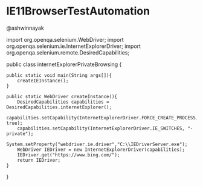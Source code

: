 # IE11BrowserTestAutomation

@ashwinnayak

import org.openqa.selenium.WebDriver;
import org.openqa.selenium.ie.InternetExplorerDriver;
import org.openqa.selenium.remote.DesiredCapabilities;

public class internetExplorerPrivateBrowsing {

    public static void main(String args[]){
        createIEInstance();
    }   

    public static WebDriver createInstance(){
        DesiredCapabilities capabilities = DesiredCapabilities.internetExplorer();
        capabilities.setCapability(InternetExplorerDriver.FORCE_CREATE_PROCESS, true);
        capabilities.setCapability(InternetExplorerDriver.IE_SWITCHES, "-private");
        System.setProperty("webdriver.ie.driver","C:\\IEDriverServer.exe");
        WebDriver IEDriver = new InternetExplorerDriver(capabilities);
        IEDriver.get("https://www.bing.com/");
        return IEDriver;
    }
}
